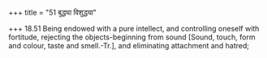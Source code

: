 +++
title = "51 बुद्ध्या विशुद्धया"

+++
18.51 Being endowed with a pure intellect, and controlling oneself with
fortitude, rejecting the objects-beginning from sound \[Sound, touch,
form and colour, taste and smell.-Tr.\], and eliminating attachment and
hatred;
